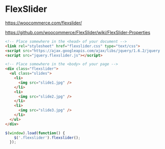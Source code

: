 # FlexSlider

https://woocommerce.com/flexslider/

https://github.com/woocommerce/FlexSlider/wiki/FlexSlider-Properties

```html
<!-- Place somewhere in the <head> of your document -->
<link rel="stylesheet" href="flexslider.css" type="text/css">
<script src="https://ajax.googleapis.com/ajax/libs/jquery/1.6.2/jquery.min.js"></script>
<script src="jquery.flexslider.js"></script>
```
```html
<!-- Place somewhere in the <body> of your page -->
<div class="flexslider">
  <ul class="slides">
    <li>
      <img src="slide1.jpg" />
    </li>
    <li>
      <img src="slide2.jpg" />
    </li>
    <li>
      <img src="slide3.jpg" />
    </li>
  </ul>
</div>
```
```js
$(window).load(function() {
    $('.flexslider').flexslider();
  });
```
